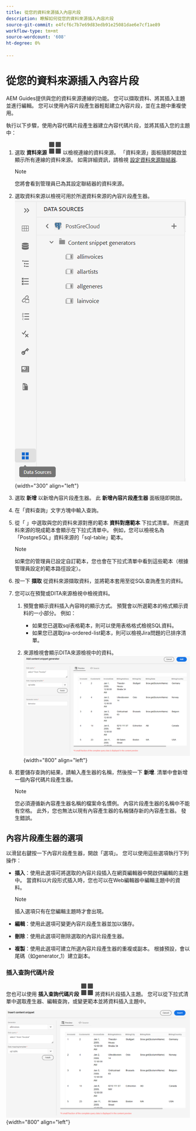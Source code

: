 ```yaml
---
title: 從您的資料來源插入內容片段
description: 瞭解如何從您的資料來源插入內容片段
source-git-commit: e4fcf6c7b7e69d83edb91e25081dae6e7cf1ae89
workflow-type: tm+mt
source-wordcount: '608'
ht-degree: 0%

---
```



# 從您的資料來源插入內容片段

AEM Guides提供與您的資料來源連線的功能。 您可以擷取資料、將其插入主題並進行編輯。 您可以使用內容片段產生器輕鬆建立內容片段，並在主題中重複使用。

執行以下步驟，使用內容代碼片段產生器建立內容代碼片段，並將其插入您的主題中：

1. 選取 **資料來源** ![](images/data-source-icon.svg)   以檢視連線的資料來源。 「資料來源」面板隨即開啟並顯示所有連線的資料來源。 如需詳細資訊，請檢視 [設定資料來源聯結器](../cs-install-guide/conf-data-source-connector.md).
   >[!NOTE]
   >
   > 您將會看到管理員已為其設定聯結器的資料來源。

1. 選取資料來源以檢視可用於所選資料來源的內容片段產生器。
   ![](images/code-snippet-generator.png){width="300" align="left"}
1. 選取 **新增** 以新增內容片段產生器。 此 **新增內容片段產生器** 面板隨即開啟。

1. 在「資料查詢」文字方塊中輸入查詢。
1. 從「 」中選取與您的資料來源對應的範本 **資料對應範本** 下拉式清單。
所選資料來源的現成範本會顯示在下拉式清單中。 例如，您可以檢視名為「PostgreSQL」資料來源的「sql-table」範本。

   >[!NOTE]
   >  
   > 如果您的管理員已設定自訂範本，您也會在下拉式清單中看到這些範本（根據管理員設定的範本路徑設定）。

1. 按一下 **擷取** 從資料來源擷取資料，並將範本套用至從SQL查詢產生的資料。
1. 您可以在預覽或DITA來源檢視中檢視資料。

   1. 預覽會顯示資料插入內容時的顯示方式。 預覽會以所選範本的格式顯示資料的一小部分。
例如：
      * 如果您已選取sql表格範本，則可以使用表格格式檢視SQL資料。
      * 如果您已選取jira-ordered-list範本，則可以檢視Jira問題的已排序清單。

   1. 來源檢視會顯示DITA來源檢視中的資料。
      ![](images/add-content-snippet-generator.png){width="800" align="left"}
1. 若要儲存查詢的結果，請輸入產生器的名稱，然後按一下 **新增**.   清單中會新增一個內容代碼片段產生器。

   >[!NOTE]
   >
   > 您必須遵循新內容產生器名稱的檔案命名慣例。 內容片段產生器的名稱中不能有空格。 此外，您也無法以現有內容產生器的名稱儲存新的內容產生器。 發生錯誤。

## 內容片段產生器的選項

以滑鼠右鍵按一下內容片段產生器，開啟「選項」。 您可以使用這些選項執行下列操作：
* **插入**：使用此選項可將選取的內容片段插入在網頁編輯器中開啟供編輯的主題中。 當資料以片段形式插入時，您也可以在Web編輯器中編輯主題中的資料。

  >[!NOTE]
  > 
  > 插入選項只有在您編輯主題時才會出現。

* **編輯**：使用此選項可變更內容片段產生器並加以儲存。
* **刪除**：使用此選項可刪除選取的內容片段產生器。
* **複製**：使用此選項可建立所選內容片段產生器的重複或副本。 根據預設，會以尾碼（如generator_1）建立副本。

### 插入查詢代碼片段

您也可以使用 **插入查詢代碼片段** ![](images/data-source-icon.svg)   將資料片段插入主題。  您可以從下拉式清單中選取產生器、編輯查詢，或變更範本並將資料插入主題中。

![](images/insert-content-snippet.png){width="800" align="left"}




